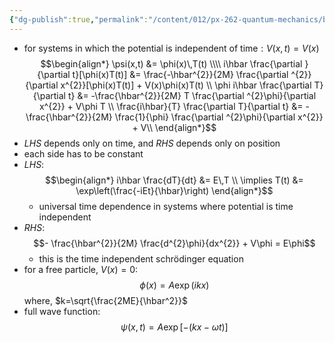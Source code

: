 ```yaml
---
{"dg-publish":true,"permalink":"/content/012/px-262-quantum-mechanics/b-introduction/px-262-b2-time-independent-schroedinger-equation/","created":"2024-11-25T10:50:32.000+00:00","updated":"2024-11-26T01:06:39.387+00:00"}
---
```


- for systems in which the potential is independent of time$:V(x,t)=V(x)$
$$\begin{align*}
	\psi(x,t) &= \phi(x)\,T(t) \\\\
	i\hbar \frac{\partial }{\partial t}[\phi(x)T(t)] &= \frac{-\hbar^{2}}{2M} \frac{\partial ^{2}}{\partial x^{2}}[\phi(x)T(t)] + V(x)\phi(x)T(t) \\
	\phi i\hbar \frac{\partial T}{\partial t} &= -\frac{\hbar^{2}}{2M} T \frac{\partial ^{2}\phi}{\partial x^{2}} + V\phi T \\
	\frac{i\hbar}{T} \frac{\partial T}{\partial t} &= -\frac{\hbar^{2}}{2M} \frac{1}{\phi} \frac{\partial ^{2}\phi}{\partial x^{2}} + V\\
\end{align*}$$
- $LHS$ depends only on time, and $RHS$ depends only on position
- each side has to be constant
- $LHS:$ 
$$\begin{align*}
	i\hbar \frac{dT}{dt} &= E\,T \\
	\implies T(t) &= \exp\left(\frac{-iEt}{\hbar}\right)
\end{align*}$$
	- universal time dependence in systems where potential is time independent
- $RHS:$ 
  $$- \frac{\hbar^{2}}{2M} \frac{d^{2}\phi}{dx^{2}} + V\phi = E\phi$$
	- this is the time independent schrödinger equation
- for a free particle, ${} V(x)=0:$ 
  $$\phi(x) = A\exp(ikx)$$
	where, $k=\sqrt{\frac{2ME}{\hbar^2}}$
- full wave function: 
  $$\psi(x,t) = A\exp[-(kx-\omega t)]$$
